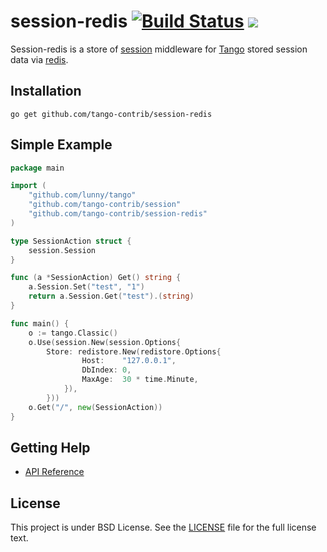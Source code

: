 session-redis [![Build Status](https://drone.io/github.com/tango-contrib/session-redis/status.png)](https://drone.io/github.com/tango-contrib/session-redis/latest) [![](http://gocover.io/_badge/github.com/tango-contrib/session-redis)](http://gocover.io/github.com/tango-contrib/session-redis)
======

Session-redis is a store of [session](https://github.com/tango-contrib/session) middleware for [Tango](https://github.com/lunny/tango) stored session data via [redis](http://redis.io). 

## Installation

    go get github.com/tango-contrib/session-redis

## Simple Example

```Go
package main

import (
    "github.com/lunny/tango"
    "github.com/tango-contrib/session"
    "github.com/tango-contrib/session-redis"
)

type SessionAction struct {
    session.Session
}

func (a *SessionAction) Get() string {
    a.Session.Set("test", "1")
    return a.Session.Get("test").(string)
}

func main() {
    o := tango.Classic()
    o.Use(session.New(session.Options{
        Store: redistore.New(redistore.Options{
                Host:    "127.0.0.1",
                DbIndex: 0,
                MaxAge:  30 * time.Minute,
            }),
        }))
    o.Get("/", new(SessionAction))
}
```

## Getting Help

- [API Reference](https://gowalker.org/github.com/tango-contrib/session-redis)

## License

This project is under BSD License. See the [LICENSE](LICENSE) file for the full license text.